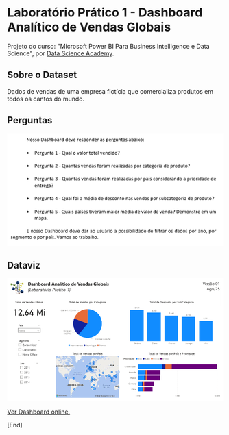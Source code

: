 # Laboratório Prático 1 - Dashboard Analítico de Vendas Globais
Projeto do curso: "Microsoft Power BI Para Business Intelligence e Data Science", por [Data Science Academy](www.datascienceacademy.com.br).

## Sobre o Dataset
Dados de vendas de uma empresa fictícia que comercializa produtos em todos os cantos do 
mundo.

## Perguntas
![Perguntas/Questions](files/questions.PNG)

## Dataviz
![Dashboard](files/dashboard.PNG)
<br>

[Ver Dashboard online.](https://app.powerbi.com/view?r=eyJrIjoiY2NmZmUxMTgtMDBiNC00OWNlLWI5MmItMTdjNzAxYzk3ZjNmIiwidCI6IjY1OWNlMmI4LTA3MTQtNDE5OC04YzM4LWRjOWI2MGFhYmI1NyJ9)

[End]